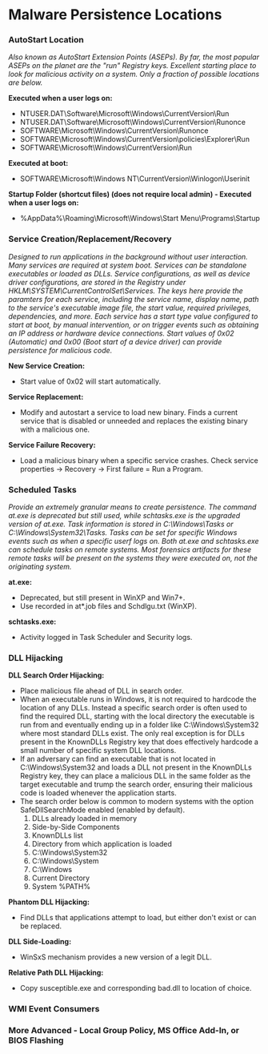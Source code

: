 # Malware Persistence Locations

### AutoStart Location

*Also known as AutoStart Extension Points (ASEPs). By far, the most popular ASEPs on the planet are the "run" Registry keys. Excellent starting place to look for malicious activity on a system. Only a fraction of possible locations are below.*

**Executed when a user logs on:**
- NTUSER.DAT\Software\Microsoft\Windows\CurrentVersion\Run
- NTUSER.DAT\Software\Microsoft\Windows\CurrentVersion\Runonce
- SOFTWARE\Microsoft\Windows\CurrentVersion\Runonce
- SOFTWARE\Microsoft\Windows\CurrentVersion\policies\Explorer\Run
- SOFTWARE\Microsoft\Windows\CurrentVersion\Run

**Executed at boot:**
- SOFTWARE\Microsoft\Windows NT\CurrentVersion\Winlogon\Userinit

**Startup Folder (shortcut files) (does not require local admin) - Executed when a user logs on:**
- %AppData%\Roaming\Microsoft\Windows\Start Menu\Programs\Startup

### Service Creation/Replacement/Recovery

*Designed to run applications in the background without user interaction. Many services are required at system boot. Services can be standalone executables or loaded as DLLs. Service configurations, as well as device driver configurations, are stored in the Registry under HKLM\SYSTEM\CurrentControlSet\Services. The keys here provide the paramters for each service, including the service name, display name, path to the service's executable image file, the start value, required privileges, dependencies, and more. Each service has a start type value configured to start at boot, by manual intervention, or on trigger events such as obtaining an IP address or hardware device connections. Start values of 0x02 (Automatic) and 0x00 (Boot start of a device driver) can provide persistence for malicious code.*

**New Service Creation:**
- Start value of 0x02 will start automatically.

**Service Replacement:**
- Modify and autostart a service to load new binary. Finds a current service that is disabled or unneeded and replaces the existing binary with a malicious one.

**Service Failure Recovery:**
- Load a malicious binary when a specific service crashes. Check service properties -> Recovery -> First failure = Run a Program.

### Scheduled Tasks

*Provide an extremely granular means to create persistence. The command at.exe is deprecated but still used, while schtasks.exe is the upgraded version of at.exe. Task information is stored in C:\Windows\Tasks or C:\Windows\System32\Tasks. Tasks can be set for specific Windows events such as when a specific userf logs on. Both at.exe and schtasks.exe can schedule tasks on remote systems. Most forensics artifacts for these remote tasks will be present on the systems they were executed on, not the originating system.*

**at.exe:**
- Deprecated, but still present in WinXP and Win7+.
- Use recorded in at*.job files and Schdlgu.txt (WinXP).

**schtasks.exe:**
- Activity logged in Task Scheduler and Security logs.

### DLL Hijacking

**DLL Search Order Hijacking:**
- Place malicious file ahead of DLL in search order.
- When an executable runs in Windows, it is not required to hardcode the location of any DLLs. Instead a specific search order is often used to find the required DLL, starting with the local directory the executable is run from and eventually ending up in a folder like C:\Windows\System32 where most standard DLLs exist. The only real exception is for DLLs present in the KnownDLLs Registry key that does effectively hardcode a small number of specific system DLL locations.
- If an adversary can find an executable that is not located in C:\Windows\System32 and loads a DLL not present in the KnownDLLs Registry key, they can place a malicious DLL in the same folder as the target executable and trump the search order, ensuring their malicious code is loaded whenever the application starts.
- The search order below is common to modern systems with the option SafeDllSearchMode enabled (enabled by default).
  1. DLLs already loaded in memory
  2. Side-by-Side Components
  3. KnownDLLs list
  4. Directory from which application is loaded
  5. C:\Windows\System32
  6. C:\Windows\System
  7. C:\Windows
  8. Current Directory
  9. System %PATH%

**Phantom DLL Hijacking:**
- Find DLLs that applications attempt to load, but either don't exist or can be replaced.

**DLL Side-Loading:**
- WinSxS mechanism provides a new version of a legit DLL.

**Relative Path DLL Hijacking:**
- Copy susceptible.exe and corresponding bad.dll to location of choice.

### WMI Event Consumers

### More Advanced - Local Group Policy, MS Office Add-In, or BIOS Flashing
